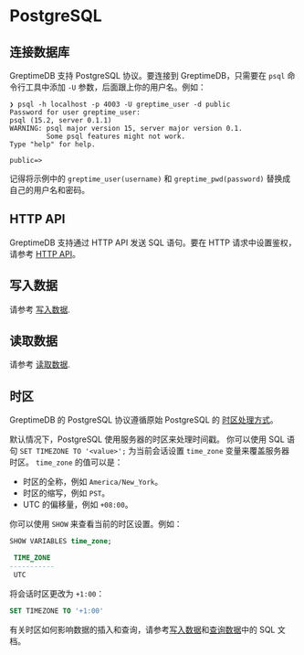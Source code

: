 # PostgreSQL

## 连接数据库

GreptimeDB 支持 PostgreSQL 协议。要连接到 GreptimeDB，只需要在 `psql` 命令行工具中添加 `-U` 参数，后面跟上你的用户名。例如：

```shell
❯ psql -h localhost -p 4003 -U greptime_user -d public
Password for user greptime_user:
psql (15.2, server 0.1.1)
WARNING: psql major version 15, server major version 0.1.
         Some psql features might not work.
Type "help" for help.

public=>
```

记得将示例中的 `greptime_user(username)` 和 `greptime_pwd(password)` 替换成自己的用户名和密码。

## HTTP API

GreptimeDB 支持通过 HTTP API 发送 SQL 语句。要在 HTTP 请求中设置鉴权，请参考 [HTTP API](./http-api.md)。

## 写入数据

请参考 [写入数据](../write-data/sql.md).

## 读取数据

请参考 [读取数据](../query-data/sql.md).

## 时区

GreptimeDB 的 PostgreSQL 协议遵循原始 PostgreSQL 的 [时区处理方式](https://www.postgresql.org/docs/current/datatype-datetime.html#DATATYPE-TIMEZONES)。

默认情况下，PostgreSQL 使用服务器的时区来处理时间戳。
你可以使用 SQL 语句 `SET TIMEZONE TO '<value>';` 为当前会话设置 `time_zone` 变量来覆盖服务器时区。
`time_zone` 的值可以是：

- 时区的全称，例如 `America/New_York`。
- 时区的缩写，例如 `PST`。
- UTC 的偏移量，例如 `+08:00`。

你可以使用 `SHOW` 来查看当前的时区设置。例如：

```sql
SHOW VARIABLES time_zone;
```

```sql
 TIME_ZONE 
-----------
 UTC
```

将会话时区更改为 `+1:00`：

```SQL
SET TIMEZONE TO '+1:00'
```

有关时区如何影响数据的插入和查询，请参考[写入数据](../write-data/sql.md#时区)和[查询数据](../query-data/sql.md#时区)中的 SQL 文档。

